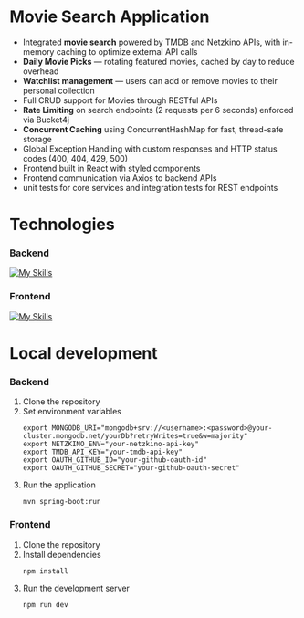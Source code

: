 # Movie Search Application

- Integrated **movie search** powered by TMDB and Netzkino APIs, with in-memory caching to optimize external API calls
- **Daily Movie Picks** — rotating featured movies, cached by day to reduce overhead
- **Watchlist management** — users can add or remove movies to their personal collection
- Full CRUD support for Movies through RESTful APIs
- **Rate Limiting** on search endpoints (2 requests per 6 seconds) enforced via Bucket4j
- **Concurrent Caching** using ConcurrentHashMap for fast, thread-safe storage
- Global Exception Handling with custom responses and HTTP status codes (400, 404, 429, 500)
- Frontend built in React with styled components
- Frontend communication via Axios to backend APIs
- unit tests for core services and integration tests for REST endpoints

# Technologies

### Backend
[![My Skills](https://skillicons.dev/icons?i=java,maven,spring,mongodb&perline=4)](https://skillicons.dev)

### Frontend
[![My Skills](https://skillicons.dev/icons?i=typescript,react,styledcomponents,vite&perline=4)](https://skillicons.dev)

# Local development

### Backend
1. Clone the repository
2. Set environment variables
   ```
   export MONGODB_URI="mongodb+srv://<username>:<password>@your-cluster.mongodb.net/yourDb?retryWrites=true&w=majority"
   export NETZKINO_ENV="your-netzkino-api-key"
   export TMDB_API_KEY="your-tmdb-api-key"
   export OAUTH_GITHUB_ID="your-github-oauth-id"
   export OAUTH_GITHUB_SECRET="your-github-oauth-secret"
   ```
4. Run the application
   ```
   mvn spring-boot:run
   ```

### Frontend
1. Clone the repository
2. Install dependencies
   ```
   npm install
   ```
4. Run the development server
   ```
   npm run dev
   ```
